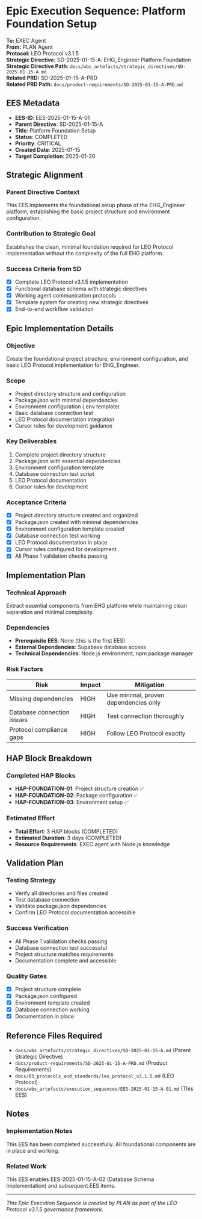 # Epic Execution Sequence: Platform Foundation Setup

**To:** EXEC Agent  
**From:** PLAN Agent  
**Protocol:** LEO Protocol v3.1.5  
**Strategic Directive:** SD-2025-01-15-A: EHG_Engineer Platform Foundation  
**Strategic Directive Path:** `docs/wbs_artefacts/strategic_directives/SD-2025-01-15-A.md`  
**Related PRD:** SD-2025-01-15-A-PRD  
**Related PRD Path:** `docs/product-requirements/SD-2025-01-15-A-PRD.md`

## EES Metadata

- **EES-ID**: EES-2025-01-15-A-01
- **Parent Directive**: SD-2025-01-15-A
- **Title**: Platform Foundation Setup
- **Status**: COMPLETED
- **Priority**: CRITICAL
- **Created Date**: 2025-01-15
- **Target Completion**: 2025-01-20

## Strategic Alignment

### Parent Directive Context
This EES implements the foundational setup phase of the EHG_Engineer platform, establishing the basic project structure and environment configuration.

### Contribution to Strategic Goal
Establishes the clean, minimal foundation required for LEO Protocol implementation without the complexity of the full EHG platform.

### Success Criteria from SD
- [x] Complete LEO Protocol v3.1.5 implementation
- [x] Functional database schema with strategic directives
- [x] Working agent communication protocols
- [x] Template system for creating new strategic directives
- [x] End-to-end workflow validation

## Epic Implementation Details

### Objective
Create the foundational project structure, environment configuration, and basic LEO Protocol implementation for EHG_Engineer.

### Scope
- Project directory structure and configuration
- Package.json with minimal dependencies
- Environment configuration (.env template)
- Basic database connection test
- LEO Protocol documentation integration
- Cursor rules for development guidance

### Key Deliverables
1. Complete project directory structure
2. Package.json with essential dependencies
3. Environment configuration template
4. Database connection test script
5. LEO Protocol documentation
6. Cursor rules for development

### Acceptance Criteria
- [x] Project directory structure created and organized
- [x] Package.json created with minimal dependencies
- [x] Environment configuration template created
- [x] Database connection test working
- [x] LEO Protocol documentation in place
- [x] Cursor rules configured for development
- [x] All Phase 1 validation checks passing

## Implementation Plan

### Technical Approach
Extract essential components from EHG platform while maintaining clean separation and minimal complexity.

### Dependencies
- **Prerequisite EES**: None (this is the first EES)
- **External Dependencies**: Supabase database access
- **Technical Dependencies**: Node.js environment, npm package manager

### Risk Factors
| Risk | Impact | Mitigation |
|------|--------|------------|
| Missing dependencies | HIGH | Use minimal, proven dependencies only |
| Database connection issues | HIGH | Test connection thoroughly |
| Protocol compliance gaps | HIGH | Follow LEO Protocol exactly |

## HAP Block Breakdown

### Completed HAP Blocks
- **HAP-FOUNDATION-01**: Project structure creation ✅
- **HAP-FOUNDATION-02**: Package configuration ✅
- **HAP-FOUNDATION-03**: Environment setup ✅

### Estimated Effort
- **Total Effort**: 3 HAP blocks (COMPLETED)
- **Estimated Duration**: 3 days (COMPLETED)
- **Resource Requirements**: EXEC agent with Node.js knowledge

## Validation Plan

### Testing Strategy
- Verify all directories and files created
- Test database connection
- Validate package.json dependencies
- Confirm LEO Protocol documentation accessible

### Success Verification
- All Phase 1 validation checks passing
- Database connection test successful
- Project structure matches requirements
- Documentation complete and accessible

### Quality Gates
- [x] Project structure complete
- [x] Package.json configured
- [x] Environment template created
- [x] Database connection working
- [x] Documentation in place

## Reference Files Required
- `docs/wbs_artefacts/strategic_directives/SD-2025-01-15-A.md` (Parent Strategic Directive)
- `docs/product-requirements/SD-2025-01-15-A-PRD.md` (Product Requirements)
- `docs/03_protocols_and_standards/leo_protocol_v3.1.5.md` (LEO Protocol)
- `docs/wbs_artefacts/execution_sequences/EES-2025-01-15-A-01.md` (This EES)

## Notes

### Implementation Notes
This EES has been completed successfully. All foundational components are in place and working.

### Related Work
This EES enables EES-2025-01-15-A-02 (Database Schema Implementation) and subsequent EES items.

---

*This Epic Execution Sequence is created by PLAN as part of the LEO Protocol v3.1.5 governance framework.*